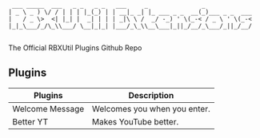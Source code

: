 ```asciidoc
 ___ _____  ___   _ _   _ _   ___     _               _             
| _ \ _ ) \/ / | | | |_(_) | | __|_ _| |_ ___ _ _  __(_)___ _ _  ___
|   / _ \>  <| |_| |  _| | | | _|\ \ /  _/ -_) ' \(_-< / _ \ ' \(_-<
|_|_\___/_/\_\\___/ \__|_|_| |___/_\_\\__\___|_||_/__/_\___/_||_/__/
                                                                    
```
The Official RBXUtil Plugins Github Repo

## Plugins
| Plugins | Description                              |
|--------|------------------------------------------|
| Welcome Message  | Welcomes you when you enter. |
| Better YT | Makes YouTube better.             |
